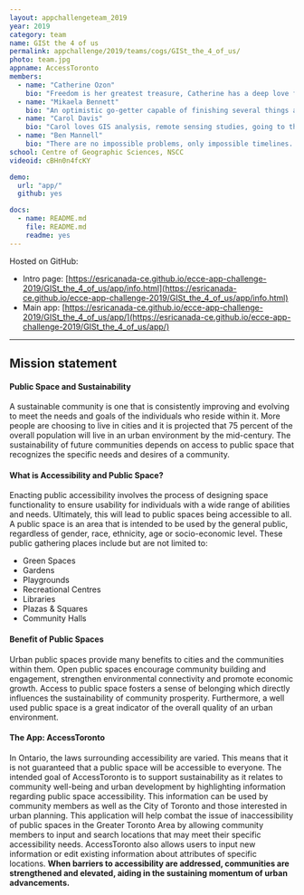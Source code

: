 ```yaml
---
layout: appchallengeteam_2019
year: 2019
category: team
name: GISt the 4 of us
permalink: appchallenge/2019/teams/cogs/GISt_the_4_of_us/
photo: team.jpg
appname: AccessToronto
members:
  - name: "Catherine Ozon"
    bio: "Freedom is her greatest treasure, Catherine has a deep love for adventure and travel. With a B.A in Geography from Mount Allison University, Catherine is completing an Advanced Diploma in Geographic Sciences with a concentration in Remote Sensing at the Centre of Geographic Sciences. Her enthusiasm has no bounds, Catherine possess a great sense of humor and open mindedness."
  - name: "Mikaela Bennett"
    bio: "An optimistic go-getter capable of finishing several things at once, often before lunch, Mikaela is a graduate from the University of Guelph with a B.A in Geography. She is currently attending the Centre of Geographic Sciences, enrolled in the Advanced Diploma in Geographic Sciences with a GIS focus. With youthful strength and energy, Mikaela embraces togetherness and teamwork."
  - name: "Carol Davis"
    bio: "Carol loves GIS analysis, remote sensing studies, going to the beach and hiking, however there is never time for two of those things. As a recent B.Sc Environmental Geoscience graduate from Acadia University, Carol is continuing her educational journey at the Centre of Geographic Sciences through the Advanced Diploma in Geographic Sciences program with a concentration in Remote Sensing."
  - name: "Ben Mannell"
    bio: "There are no impossible problems, only impossible timelines. Ben is a Computer Science graduate from Brock University currently completing an Advance Diploma in Geographic Science with a focus in GIS at the Centre of Geographic Sciences. With a love for the outdoors, Ben is fascinated by balance and symmetry, and is always on the hunt for justice and equality."
school: Centre of Geographic Sciences, NSCC
videoid: cBHn0n4fcKY

demo:
  url: "app/"
  github: yes

docs:
  - name: README.md
    file: README.md
    readme: yes
---
```


Hosted on GitHub:

- Intro page: [https://esricanada-ce.github.io/ecce-app-challenge-2019/GISt_the_4_of_us/app/info.html](https://esricanada-ce.github.io/ecce-app-challenge-2019/GISt_the_4_of_us/app/info.html)
- Main app: [https://esricanada-ce.github.io/ecce-app-challenge-2019/GISt_the_4_of_us/app/](https://esricanada-ce.github.io/ecce-app-challenge-2019/GISt_the_4_of_us/app/)

---

## Mission statement

#### Public Space and Sustainability

A sustainable community is one that is consistently improving and evolving to meet the needs and goals of the individuals who reside within it. More people are choosing to live in cities and it is projected that 75 percent of the overall population will live in an urban environment by the mid-century. The sustainability of future communities depends on access to public space that recognizes the specific needs and desires of a community.  

#### What is Accessibility and Public Space?

Enacting public accessibility involves the process of designing space functionality to ensure usability for individuals with a wide range of abilities and needs. Ultimately, this will lead to public spaces being accessible to all. A public space is an area that is intended to be used by the general public, regardless of gender, race, ethnicity, age or socio-economic level. These public gathering places include but are not limited to:  

- Green Spaces  
- Gardens  
- Playgrounds  
- Recreational Centres  
- Libraries  
- Plazas & Squares  
- Community Halls  

#### Benefit of Public Spaces

Urban public spaces provide many benefits to cities and the communities within them. Open public spaces encourage community building and engagement, strengthen environmental connectivity and promote economic growth. Access to public space fosters a sense of belonging which directly influences the sustainability of community prosperity. Furthermore, a well used public space is a great indicator of the overall quality of an urban environment.  

#### The App: AccessToronto

In Ontario, the laws surrounding accessibility are varied. This means that it is not guaranteed that a public space will be accessible to everyone. The intended goal of AccessToronto is to support sustainability as it relates to community well-being and urban development by highlighting information regarding public space accessibility. This information can be used by community members as well as the City of Toronto and those interested in urban planning. This application will help combat the issue of inaccessibility of public spaces in the Greater Toronto Area by allowing community members to input and search locations that may meet their specific accessibility needs. AccessToronto also allows users to input new information or edit existing information about attributes of specific locations. **When barriers to accessibility are addressed, communities are strengthened and elevated, aiding in the sustaining momentum of urban advancements.**  
